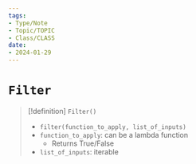```yaml
---  
tags:  
- Type/Note  
- Topic/TOPIC  
- Class/CLASS  
date:  
- 2024-01-29  
---  
```

  
# `Filter`  
  
> [!definition] `Filter()`  
> - `filter(function_to_apply, list_of_inputs)`  
> - `function_to_apply`: can be a lambda function  
> 	- Returns True/False  
> - `list_of_inputs`: iterable  
